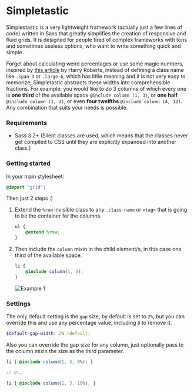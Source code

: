 Simpletastic
============

Simplestastic is a very lightweight framework (actually just a few lines of code) written in Sass that greatly simplifies the creation of responsive and fluid grids. It is designed for people tired of complex frameworks with tons and sometimes useless options, who want to write something quick and simple.

Forget about calculating weird percentages or use some magic numbers, inspired by [this article](http://csswizardry.com/2013/02/responsive-grid-systems-a-solution/) by Harry Roberts, instead of defining a class name like `.span-3` or `.large-6`, which has little meaning and it is not very easy to memorize, Simpletastic abstracts these widths into comprehensible fractions. For example: you would like to do 3 columns of which every one is **one third** of the available space `@include column (1, 3)`, or **one half** `@include column (1, 2)`, or even **four twelfths** `@include column (4, 12)`. Any combination that suits your needs is possible.


### Requirements

- Sass 3.2+ (Silent classes are used, which means that the classes never get compiled to CSS until they are explicitly expanded into another class.)

### Getting started

In your main stylesheet:

```sass
@import "grid";
```

Then just 2 steps :)

1. Extend the `%row` invisible class to any `.class-name` or `<tag>` that is going to be the container for the columns.

    ```scss
    ul {
        @extend %row;
    }
    ```
2. Then include the `column` mixin in the child element/s, in this case one third of the available space.

    ```scss
    li {
        @include column(1, 3);
    }
    ```

    ![Example 1](http://i.imgur.com/5nVsVU9.png)

### Settings

The only default setting is the `gap` size, by default is set to `2%`, but you can override this and use any percentage value, including `0` to remove it.

```scss
$default-gap-width: 2% !default;
```

Also you can override the gap size for any column, just optionally pass to the column mixin the size as the third parameter.

```scss
li { @include column(1, 3, 0%); }

// Or…

li { @include column(1, 3, 10%); }
```
